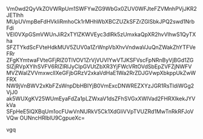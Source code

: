 Vm0wd2QyVkZOVWRpUm1SWFYwZG9WbGx0ZUV0WFJteFZVMnhPVjJKR2JETlhh
MUpUVmpBeFdHVkliRmhoCk1rMHhWbXBCZUZkSFZrZGlSbkJPQ2swd1NrbFdi
VEI0VXpGSmVWUnJiR2xTYlZKWVEyc3dlRk5zUmxkaQpXR2hvVlhwS1QyTXha
SFZTYkdScFVteHdkMUV5ZUV0a1ZrWnpVbXhvVndwaVJuQnZWakZhYTFVeFRr
ZFgKYmtwaFVteGFjRlZ0TlVOV1ZrVjVUVlYwVTJKSFVscFpNRnByVjBGd1ZG
SlZjRVpXYlhSVFV6RlZlRlJyClpGVUtZbXR3YjFWcVRtOVdSbEpZVFZjNWFV
MVZWalZVVmxwcllXeGFjbGRzV2xkaVdHaE1Wa2RrZDJGVwpXbkppUkZwWFRX
NW9jVnBWV2xKbFZsWnpDbHBIYjB0VmExcDNWREZXYzJGR1RsTldiWGg2VjJ0
ak5WUXgKV25WUmEyaFdZa1pLZWxaV1dsZFhSVGxXWlVad2FHRXlkekJYVkVa
SFpHeE5lQXBqUm1ocFUwVnNURkV5Ck1XdGliVVpTVUZRd1MwTnRkRFJoVVQw
OUNncHRlblU9CgpueXc=

vgq